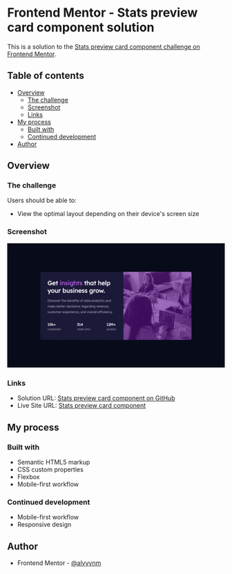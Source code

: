 # Frontend Mentor - Stats preview card component solution

This is a solution to the [Stats preview card component challenge on Frontend Mentor](https://www.frontendmentor.io/challenges/stats-preview-card-component-8JqbgoU62).

## Table of contents

- [Overview](#overview)
  - [The challenge](#the-challenge)
  - [Screenshot](#screenshot)
  - [Links](#links)
- [My process](#my-process)
  - [Built with](#built-with)
  - [Continued development](#continued-development)
- [Author](#author)

## Overview

### The challenge

Users should be able to:

- View the optimal layout depending on their device's screen size

### Screenshot

![Stats preview card component screenshot](./images/stats-preview-card-componet-desktop-preview.png)

### Links

- Solution URL: [Stats preview card component on GitHub](https://github.com/alvyynm/frontendmentor-challenges/tree/main/05-stats-preview-card-component)
- Live Site URL: [Stats preview card component](https://alvyynm.github.io/Stats-preview-card-component/)

## My process

### Built with

- Semantic HTML5 markup
- CSS custom properties
- Flexbox
- Mobile-first workflow

### Continued development

- Mobile-first workflow
- Responsive design

## Author

- Frontend Mentor - [@alvyynm](https://www.frontendmentor.io/profile/alvyynm)
